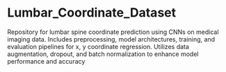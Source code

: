 # Lumbar_Coordinate_Dataset
Repository for lumbar spine coordinate prediction using CNNs on medical imaging data. Includes preprocessing, model architectures, training, and evaluation pipelines for x, y coordinate regression. Utilizes data augmentation, dropout, and batch normalization to enhance model performance and accuracy
